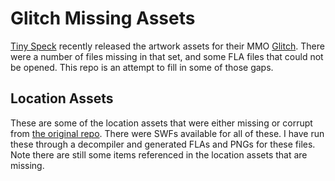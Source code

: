 # Glitch Missing Assets

[Tiny Speck](http://tinyspeck.com) recently released the artwork assets for their MMO [Glitch](http://www.glitchthegame.com). There were a number of files missing in that set, and some FLA files that could not be opened. This repo is an attempt to fill in some of those gaps.

## Location Assets

These are some of the location assets that were either missing or corrupt from [the original repo](https://github.com/tinyspeck/glitch-locations). There were SWFs available for all of these. I have run these through a decompiler and generated FLAs and PNGs for these files. Note there are still some items referenced in the location assets that are missing.